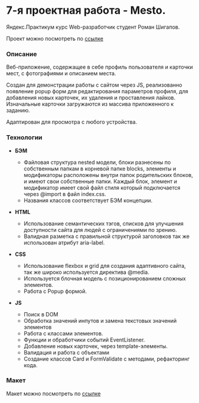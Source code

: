 # 7-я проектная работа - Mesto.
Яндекс.Практикум курс Web-разработчик студент Роман Шигапов.

Проект можно посмотреть по [ссылке](https://romanshigapov.github.io/mesto/)
### Описание
Веб-приложение, содержащее в себе профиль пользователя и карточки мест, с фотографиями и описанием места.

Создан для демонстрации работы с сайтом через JS, реализованно появление popup форм для редактирования параметров профиля, для добавления новых карточек, их удаления и проставления лайков.
Изначальные карточки загружаются из массива приложенного к заданию.

Адаптирован для просмотра с любого устройства.

### Технологии

* __БЭМ__
    * Файловая структура nested модели, блоки разнесены по собственным папкам в корневой папке blocks, элементы и модификаторы расположены внутри папок родительских блоков, и имеют свои собственные папки. Каждый блок, элемент и модификатор имеет свой файл стиля который подключается через @import в файл index.css.
    * Названия классов соответствует БЭМ концепции.

* __HTML__
    * Использование семантических тэгов, списков для улучшения доступности сайта для людей с ограничениями по зрению.
    * Валидная разметка с правильной структурой заголовков так же использован атрибут aria-label.

* __CSS__
    * Использование flexbox и grid для создания адаптивного сайта, так же широко используется директива @media.
    * Используется блочная модель с позиционированием сложных элементов.
    * Работа с Popup формой.

* __JS__
    * Поиск в DOM
    * Обработка значений инпутов и замена текстовых значений элементов
    * Работа с классами элементов.
    * Функции и обработчики событий EventListener.
    * Добавление новых карточек, через template-элементы.
    * Валидация и работа с объектами
    * Создание классов Card и FormValidate с методами, рефакторинг кода.

### Макет
Макет можно посмотреть по [ссылке](https://www.figma.com/file/bjyvbKKJN2naO0ucURl2Z0/JavaScript.-Sprint-5?node-id=0%3A1)


